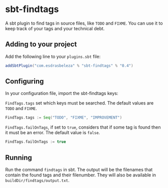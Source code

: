 sbt-findtags
============

A sbt plugin to find tags in source files, like `TODO` and `FIXME`. You can use
it to keep track of your tags and your technical debt.


Adding to your project
----------------------

Add the following line to your `plugins.sbt` file:

```scala
addSbtPlugin("com.esdrasbeleza" % "sbt-findtags" % "0.4")
```

Configuring
-----------

In your configuration file, import the sbt-findtags keys:

`FindTags.tags` set which keys must be searched. The default values are `TODO`
and `FIXME`.

```scala
FindTags.tags := Seq("TODO", "FIXME", "IMPROVEMENT")
```

`FindTags.failOnTags`, if set to `true`, considers that if some tag is
found then it must be an error. The default value is `false`.

```scala
FindTags.failOnTags := true
```

Running
-------

Run the command `findtags` in sbt. The output will be the filenames that contain
the found tags and their filenumber. They will also be available in 
`buildDir/findtags/output.txt`.

